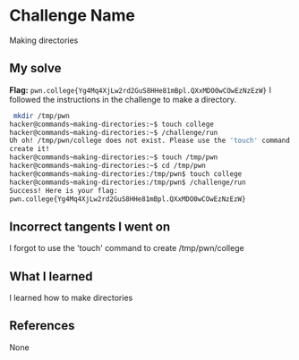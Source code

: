 # Challenge Name
Making directories

## My solve
**Flag:** `pwn.college{Yg4Mq4XjLw2rd2GuS8HHe81mBpl.QXxMDO0wCOwEzNzEzW}`
I followed the instructions in the challenge to make a directory.

```bash
 mkdir /tmp/pwn
hacker@commands~making-directories:~$ touch college
hacker@commands~making-directories:~$ /challenge/run
Uh oh! /tmp/pwn/college does not exist. Please use the 'touch' command to
create it!
hacker@commands~making-directories:~$ touch /tmp/pwn
hacker@commands~making-directories:~$ cd /tmp/pwn
hacker@commands~making-directories:/tmp/pwn$ touch college
hacker@commands~making-directories:/tmp/pwn$ /challenge/run
Success! Here is your flag:
pwn.college{Yg4Mq4XjLw2rd2GuS8HHe81mBpl.QXxMDO0wCOwEzNzEzW}
```
## Incorrect tangents I went on
I forgot to use the 'touch' command to
create /tmp/pwn/college

## What I learned
I learned how to make directories

## References 
None
